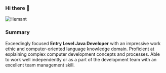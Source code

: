 ### **Hi there** 👋
![Hemant](https://user-images.githubusercontent.com/51831690/143681653-17134edd-1ca8-44c5-8c73-0c6d1f7f1f7c.gif)
### Summary
Exceedingly focused **Entry Level Java Developer** with an impressive work ethic and computer-oriented language knowledge domain. Proficient at explaining complex computer development concepts and processes. Able to work well independently or as a part of the development team with an excellent team management skill.
